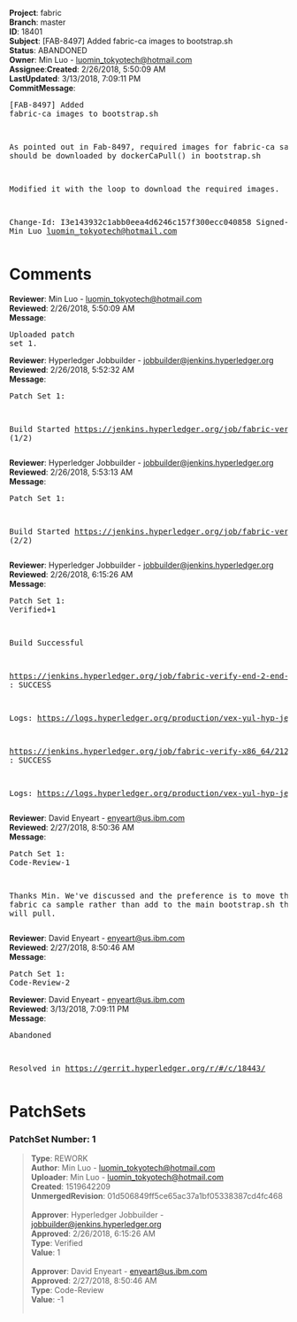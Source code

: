 <strong>Project</strong>: fabric</br><strong>Branch</strong>: master<br><strong>ID</strong>: 18401<br><strong>Subject</strong>: [FAB-8497] Added fabric-ca images to bootstrap.sh<br><strong>Status</strong>: ABANDONED<br><strong>Owner</strong>: Min Luo - luomin_tokyotech@hotmail.com<br><strong>Assignee</strong>:<strong>Created</strong>: 2/26/2018, 5:50:09 AM<br><strong>LastUpdated</strong>: 3/13/2018, 7:09:11 PM<br><strong>CommitMessage</strong>:<br><pre>[FAB-8497] Added fabric-ca images to bootstrap.sh

As pointed out in Fab-8497, required images for fabric-ca samples
should be downloaded by dockerCaPull() in bootstrap.sh

Modified it with the loop to download the required images.

Change-Id: I3e143932c1abb0eea4d6246c157f300ecc040858
Signed-off-by: Min Luo <luomin_tokyotech@hotmail.com>
</pre><h1>Comments</h1><strong>Reviewer</strong>: Min Luo - luomin_tokyotech@hotmail.com<br><strong>Reviewed</strong>: 2/26/2018, 5:50:09 AM<br><strong>Message</strong>: <pre>Uploaded patch set 1.</pre><strong>Reviewer</strong>: Hyperledger Jobbuilder - jobbuilder@jenkins.hyperledger.org<br><strong>Reviewed</strong>: 2/26/2018, 5:52:32 AM<br><strong>Message</strong>: <pre>Patch Set 1:

Build Started https://jenkins.hyperledger.org/job/fabric-verify-end-2-end-x86_64/12892/ (1/2)</pre><strong>Reviewer</strong>: Hyperledger Jobbuilder - jobbuilder@jenkins.hyperledger.org<br><strong>Reviewed</strong>: 2/26/2018, 5:53:13 AM<br><strong>Message</strong>: <pre>Patch Set 1:

Build Started https://jenkins.hyperledger.org/job/fabric-verify-x86_64/21203/ (2/2)</pre><strong>Reviewer</strong>: Hyperledger Jobbuilder - jobbuilder@jenkins.hyperledger.org<br><strong>Reviewed</strong>: 2/26/2018, 6:15:26 AM<br><strong>Message</strong>: <pre>Patch Set 1: Verified+1

Build Successful 

https://jenkins.hyperledger.org/job/fabric-verify-end-2-end-x86_64/12892/ : SUCCESS

Logs: https://logs.hyperledger.org/production/vex-yul-hyp-jenkins-3/fabric-verify-end-2-end-x86_64/12892

https://jenkins.hyperledger.org/job/fabric-verify-x86_64/21203/ : SUCCESS

Logs: https://logs.hyperledger.org/production/vex-yul-hyp-jenkins-3/fabric-verify-x86_64/21203</pre><strong>Reviewer</strong>: David Enyeart - enyeart@us.ibm.com<br><strong>Reviewed</strong>: 2/27/2018, 8:50:36 AM<br><strong>Message</strong>: <pre>Patch Set 1: Code-Review-1

Thanks Min.  We've discussed and the preference is to move this to the fabric ca sample rather than add to the main bootstrap.sh that all users will pull.</pre><strong>Reviewer</strong>: David Enyeart - enyeart@us.ibm.com<br><strong>Reviewed</strong>: 2/27/2018, 8:50:46 AM<br><strong>Message</strong>: <pre>Patch Set 1: Code-Review-2</pre><strong>Reviewer</strong>: David Enyeart - enyeart@us.ibm.com<br><strong>Reviewed</strong>: 3/13/2018, 7:09:11 PM<br><strong>Message</strong>: <pre>Abandoned

Resolved in https://gerrit.hyperledger.org/r/#/c/18443/</pre><h1>PatchSets</h1><h3>PatchSet Number: 1</h3><blockquote><strong>Type</strong>: REWORK<br><strong>Author</strong>: Min Luo - luomin_tokyotech@hotmail.com<br><strong>Uploader</strong>: Min Luo - luomin_tokyotech@hotmail.com<br><strong>Created</strong>: 1519642209<br><strong>UnmergedRevision</strong>: 01d506849ff5ce65ac37a1bf05338387cd4fc468<br><br><strong>Approver</strong>: Hyperledger Jobbuilder - jobbuilder@jenkins.hyperledger.org<br><strong>Approved</strong>: 2/26/2018, 6:15:26 AM<br><strong>Type</strong>: Verified<br><strong>Value</strong>: 1<br><br><strong>Approver</strong>: David Enyeart - enyeart@us.ibm.com<br><strong>Approved</strong>: 2/27/2018, 8:50:46 AM<br><strong>Type</strong>: Code-Review<br><strong>Value</strong>: -1<br><br></blockquote>